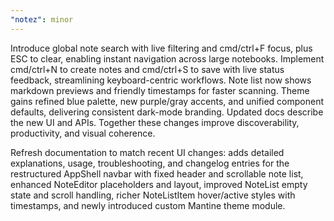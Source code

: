 ```yaml
---
"notez": minor
---
```


Introduce global note search with live filtering and cmd/ctrl+F focus,
plus ESC to clear, enabling instant navigation across large notebooks.
Implement cmd/ctrl+N to create notes and cmd/ctrl+S to save with live
status feedback, streamlining keyboard-centric workflows. Note list now
shows markdown previews and friendly timestamps for faster scanning.
Theme gains refined blue palette, new purple/gray accents, and unified
component defaults, delivering consistent dark-mode branding. Updated
docs describe the new UI and APIs. Together these changes improve
discoverability, productivity, and visual coherence.

Refresh documentation to match recent UI changes: adds detailed
explanations, usage, troubleshooting, and changelog entries for the
restructured AppShell navbar with fixed header and scrollable note list,
enhanced NoteEditor placeholders and layout, improved NoteList empty
state and scroll handling, richer NoteListItem hover/active styles with
timestamps, and newly introduced custom Mantine theme module.
